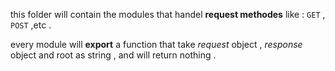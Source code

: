 this folder will contain the modules that handel **request methodes** like : `GET` , `POST` ,etc .

every module will **export** a function that take *request* object , *response* object and root as string , and will return nothing .